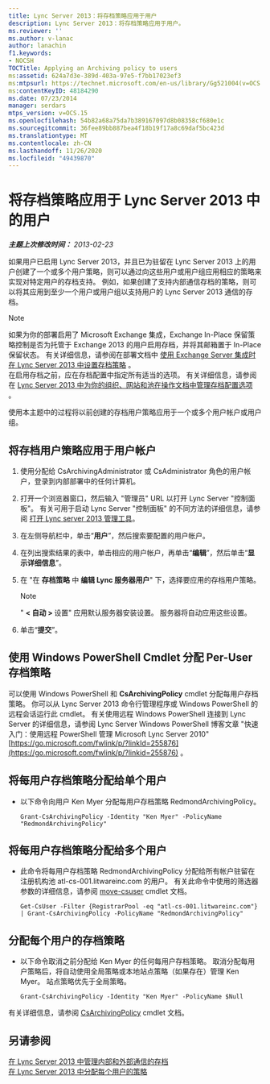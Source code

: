 ```yaml
---
title: Lync Server 2013：将存档策略应用于用户
description: Lync Server 2013：将存档策略应用于用户。
ms.reviewer: ''
ms.author: v-lanac
author: lanachin
f1.keywords:
- NOCSH
TOCTitle: Applying an Archiving policy to users
ms:assetid: 624a7d3e-389d-403a-97e5-f7bb17023ef3
ms:mtpsurl: https://technet.microsoft.com/en-us/library/Gg521004(v=OCS.15)
ms:contentKeyID: 48184290
ms.date: 07/23/2014
manager: serdars
mtps_version: v=OCS.15
ms.openlocfilehash: 54b82a68a75da7b389167097d8b08358cf680e1c
ms.sourcegitcommit: 36fee89bb887bea4f18b19f17a8c69daf5bc423d
ms.translationtype: MT
ms.contentlocale: zh-CN
ms.lasthandoff: 11/26/2020
ms.locfileid: "49439870"
---
```

# <a name="applying-an-archiving-policy-to-users-in-lync-server-2013"></a>将存档策略应用于 Lync Server 2013 中的用户

<div data-xmlns="http://www.w3.org/1999/xhtml">

<div class="topic" data-xmlns="http://www.w3.org/1999/xhtml" data-msxsl="urn:schemas-microsoft-com:xslt" data-cs="https://msdn.microsoft.com/">

<div data-asp="https://msdn2.microsoft.com/asp">



</div>

<div id="mainSection">

<div id="mainBody">

<span> </span>

_**主题上次修改时间：** 2013-02-23_

如果用户已启用 Lync Server 2013，并且已为驻留在 Lync Server 2013 上的用户创建了一个或多个用户策略，则可以通过向这些用户或用户组应用相应的策略来实现对特定用户的存档支持。 例如，如果创建了支持内部通信存档的策略，则可以将其应用到至少一个用户或用户组以支持用户的 Lync Server 2013 通信的存档。

<div>


> [!NOTE]  
> 如果为你的部署启用了 Microsoft Exchange 集成，Exchange In-Place 保留策略控制是否为托管于 Exchange 2013 的用户启用存档，并将其邮箱置于 In-Place 保留状态。 有关详细信息，请参阅在部署文档中 <A href="lync-server-2013-setting-up-policies-for-archiving-when-using-exchange-server-integration.md">使用 Exchange Server 集成时在 Lync Server 2013 中设置存档策略</A> 。<BR>在启用存档之前，应在存档配置中指定所有适当的选项。 有关详细信息，请参阅在 <A href="lync-server-2013-managing-archiving-configuration-options-for-your-organization-sites-and-pools.md">Lync Server 2013 中为你的组织、网站和池在操作文档中管理存档配置选项</A> 。



</div>

使用本主题中的过程将以前创建的存档用户策略应用于一个或多个用户帐户或用户组。

<div>

## <a name="to-apply-an-archiving-user-policy-to-a-user-account"></a>将存档用户策略应用于用户帐户

1.  使用分配给 CsArchivingAdministrator 或 CsAdministrator 角色的用户帐户，登录到内部部署中的任何计算机。

2.  打开一个浏览器窗口，然后输入 "管理员" URL 以打开 Lync Server "控制面板"。 有关可用于启动 Lync Server "控制面板" 的不同方法的详细信息，请参阅 [打开 Lync server 2013 管理工具](lync-server-2013-open-lync-server-administrative-tools.md)。

3.  在左侧导航栏中，单击“**用户**”，然后搜索要配置的用户帐户。

4.  在列出搜索结果的表中，单击相应的用户帐户，再单击“**编辑**”，然后单击“**显示详细信息**”。

5.  在 "在 **存档策略** 中 **编辑 Lync 服务器用户**" 下，选择要应用的存档用户策略。
    
    <div>
    

    > [!NOTE]  
    > " <STRONG> &lt; 自动 &gt; </STRONG>设置" 应用默认服务器安装设置。 服务器将自动应用这些设置。

    
    </div>

6.  单击“**提交**”。

</div>

<div>

## <a name="assigning-a-per-user-archiving-policy-by-using-windows-powershell-cmdlets"></a>使用 Windows PowerShell Cmdlet 分配 Per-User 存档策略

可以使用 Windows PowerShell 和 **CsArchivingPolicy** cmdlet 分配每用户存档策略。 你可以从 Lync Server 2013 命令行管理程序或 Windows PowerShell 的远程会话运行此 cmdlet。 有关使用远程 Windows PowerShell 连接到 Lync Server 的详细信息，请参阅 Lync Server Windows PowerShell 博客文章 "快速入门：使用远程 PowerShell 管理 Microsoft Lync Server 2010" [https://go.microsoft.com/fwlink/p/?linkId=255876](https://go.microsoft.com/fwlink/p/?linkid=255876) 。

<div>

## <a name="to-assign-a-per-user-archiving-policy-to-a-single-user"></a>将每用户存档策略分配给单个用户

  - 以下命令向用户 Ken Myer 分配每用户存档策略 RedmondArchivingPolicy。
    
        Grant-CsArchivingPolicy -Identity "Ken Myer" -PolicyName "RedmondArchivingPolicy"

</div>

<div>

## <a name="to-assign-a-per-user-archiving-policy-to-multiple-users"></a>将每用户存档策略分配给多个用户

  - 此命令将每用户存档策略 RedmondArchivingPolicy 分配给所有帐户驻留在注册机构池 atl-cs-001.litwareinc.com 的用户。 有关此命令中使用的筛选器参数的详细信息，请参阅 [move-csuser](https://docs.microsoft.com/powershell/module/skype/Get-CsUser) cmdlet 文档。
    
        Get-CsUser -Filter {RegistrarPool -eq "atl-cs-001.litwareinc.com"} | Grant-CsArchivingPolicy -PolicyName "RedmondArchivingPolicy"

</div>

<div>

## <a name="to-assign-a-per-user-archiving-policy"></a>分配每个用户的存档策略

  - 以下命令取消之前分配给 Ken Myer 的任何每用户存档策略。 取消分配每用户策略后，将自动使用全局策略或本地站点策略（如果存在）管理 Ken Myer。 站点策略优先于全局策略。
    
        Grant-CsArchivingPolicy -Identity "Ken Myer" -PolicyName $Null

</div>

有关详细信息，请参阅 [CsArchivingPolicy](https://docs.microsoft.com/powershell/module/skype/Grant-CsArchivingPolicy) cmdlet 文档。

</div>

<div>

## <a name="see-also"></a>另请参阅


[在 Lync Server 2013 中管理内部和外部通信的存档](lync-server-2013-managing-the-archiving-of-internal-and-external-communications.md)  
[在 Lync Server 2013 中分配每个用户的策略](lync-server-2013-assigning-per-user-policies.md)  
  

</div>

</div>

<span> </span>

</div>

</div>

</div>


